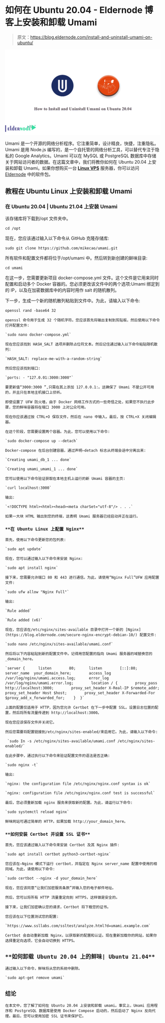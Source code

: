 # 如何在 Ubuntu 20.04 - Eldernode 博客上安装和卸载 Umami

> 原文：<https://blog.eldernode.com/install-and-uninstall-umami-on-ubuntu/>

![How to Install and Uninstall Umami on Ubuntu 20.04](img/a54c561c3a3a6fa39cb304c7ba4ca43a.png)

Umami 是一个开源的网络分析程序。它注重简单，设计精良，快捷，注重隐私。Umami 是用 Node.js 编写的，是一个自托管的网络分析工具，可以替代专注于隐私的 Google Analytics。Umami 可以在 MySQL 或 PostgreSQL 数据库中存储关于网站访问者的数据。在这篇文章中，我们将教你如何在 Ubuntu 20.04 上安装和卸载 Umami。如果你想购买一台 [**Linux VPS**](https://eldernode.com/linux-vps/) 服务器，你可以访问 [Eldernode](https://eldernode.com/) 中的软件包。

## 教程在 Ubuntu Linux 上安装和卸载 Umami

### 在 Ubuntu 20.04 | Ubuntu 21.04 上安装 Umami

该存储库将下载到/opt 文件夹中。

```
cd /opt
```

现在，您应该通过输入以下命令从 GitHub 克隆存储库:

```
sudo git clone https://github.com/mikecao/umami.git
```

所有软件和配置文件都将位于/opt/umami 中。然后转到新创建的鲜味目录:

```
cd umami
```

在这一步，您需要更新项目 docker-compose.yml 文件。这个文件是它用来同时配置和启动多个 Docker 容器的。您必须更改该文件中的两个选项:Umami 绑定到的 IP，以及在加密数据库中的内容时用作 salt 的随机散列。

下一步，生成一个新的随机散列粘贴到文件中。为此，请输入以下命令:

```
openssl rand -base64 32
```

`openssl 命令用于生成 32 个随机字符。您应该首先将输出复制到剪贴板，然后使用以下命令打开配置文件:`

```
`sudo nano docker-compose.yml`
```

`现在您应该找到 HASH_SALT 选项并删除占位符文本。然后记住通过输入以下命令粘贴随机散列:`

```
`HASH_SALT: replace-me-with-a-random-string`
```

`然后您应该找到端口:`

```
`ports: - "127.0.01:3000:3000"`
```

`要更新值“3000:3000 ”,只需在其上添加 127.0.0.1:。这确保了 Umami 不是公开可用的，并且只在本地主机接口上侦听。`

`即使设置了 UFW 防火墙，由于 Docker 网络工作方式的一些奇怪之处，如果您不执行此步骤，您的鲜味容器将在端口 3000 上对公众可用。`

`现在你应该通过按 CTRL+O 保存文件，然后在 nano 中输入。最后，按 CTRL+X 关闭编辑器。`

`在这个阶段，您需要设置两个容器。为此，您可以使用以下命令:`

```
`sudo docker-compose up --detach`
```

`Docker-compose 在后台创建容器，通过声明–detach 标志从终端会话中分离出来:`

```
`Creating umami_db_1 ... done`
```

```
`Creating umami_umami_1 ... done`
```

`您可以使用以下命令验证获取在本地主机上运行的新 Umami 容器的主页:`

```
`curl localhost:3000`
```

`输出:`

```
`<!DOCTYPE html><html><head><meta charSet="utf-8"/> . . .`
```

`如果一大块 HTML 输出到您的终端，这表明 Umami 服务器已经启动并正在运行。`

### `**在 Ubuntu Linux 上配置 Nginx**`

`首先，使用以下命令更新您的包列表:`

```
`sudo apt update`
```

`现在，您可以通过输入以下命令来安装 Nginx:`

```
`sudo apt install nginx`
```

`接下来，您需要允许端口 80 和 443 进行通信。为此，请使用“Nginx Full”UFW 应用配置文件:`

```
`sudo ufw allow "Nginx Full"`
```

`输出:`

```
`Rule added`
```

```
`Rule added (v6)`
```

`现在，您应该在/etc/nginx/sites-available 目录中打开一个新的 [Nginx](https://blog.eldernode.com/secure-nginx-encrypt-debian-10/) 配置文件:`

```
`sudo nano /etc/nginx/sites-available/umami.conf`
```

`然后将以下内容粘贴到新的配置文件中。记得用您配置的指向 Umami 服务器的域替换您的 _domain_here。`

```
`server {      listen        80;      listen        [::]:80;      server_name  your_domain_here;        access_log  /var/log/nginx/umami.access.log;      error_log   /var/log/nginx/umami.error.log;        location / {        proxy_pass http://localhost:3000;        proxy_set_header X-Real-IP $remote_addr;        proxy_set_header Host $host;        proxy_set_header X-Forwarded-For $proxy_add_x_forwarded_for;    }  }`
```

`上面的配置仅适用于 HTTP，因为您允许 Certbot 在下一步中配置 SSL。设置日志位置的配置，然后将所有流量传递到 http://localhost:3000。`

`现在您应该保存文件并关闭它。`

`然后您需要将配置链接到/etc/nginx/sites-enabled/来启用它。为此，请输入以下命令:`

```
 `sudo In -s /etc/nginx/sites-available/umami.conf /etc/nginx/sites-enabled/`
```

`在此步骤中，通过执行以下命令来验证配置文件的语法是否正确:`

```
`sudo nginx -t`
```

`输出:`

```
`nginx: the configuration file /etc/nginx/nginx.conf syntax is ok`
```

```
`nginx: configuration file /etc/nginx/nginx.conf test is successful`
```

`最后，您必须重新加载 nginx 服务来获取新的配置。为此，请运行以下命令:`

```
`sudo systemctl reload nginx`
```

`鲜味网站可通过简单的 HTTP。如果加载 http://your_domain_here。`

### `**如何安装 Certbot 并设置 SSL 证书**`

`首先，您应该通过输入以下命令来安装 Certbot 及其 Nginx 插件:`

```
`sudo apt install certbot python3-certbot-nginx`
```

`您应该在–Nginx 模式下运行 certbot，并指定在 Nginx server_name 配置中使用的相同域。为此，请使用以下命令:`

```
`sudo certbot --nginx -d your_domain_here`
```

`现在，您应该同意“让我们加密服务条款”并输入您的电子邮件地址。`

`然后，您可以将所有 HTTP 流量重定向到 HTTPS，这样做是安全的。`

`接下来，让我们加密确认您的请求，Certbot 将下载您的证书。`

`您应该在以下位置测试您的配置:`

```
`https://www.ssllabs.com/ssltest/analyze.html?d=umami.example.com`
```

`Certbot 会自动重新加载 Nginx，以获取新的配置和认证。现在重新加载你的网站，如果你选择重定向选项，它会自动切换到 HTTPS。`

## `**如何卸载 Ubuntu 20.04 上的鲜味| Ubuntu 21.04**`

`通过输入以下命令，鲜味将从您的系统中删除。`

```
`sudo apt-get remove umami`
```

## `结论`

`在本文中，您了解了如何在 Ubuntu 20.04 上安装和卸载 umami。事实上，Umami 应用程序和 PostgreSQL 数据库是使用 Docker Compose 启动的，然后启动了 Nginx 反向代理。最后，您可以使用加密 SSL 证书来保护它。`